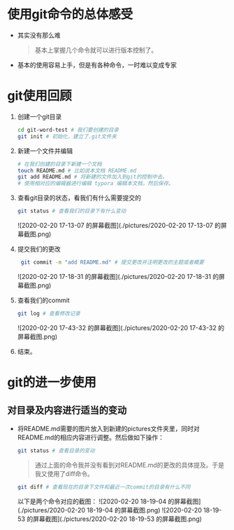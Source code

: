 # 使用git命令的总体感受

- 其实没有那么难

  >  基本上掌握几个命令就可以进行版本控制了。

- 基本的使用容易上手，但是有各种命令，一时难以变成专家

# git使用回顾

1. 创建一个git目录

   ```bash
   cd git-word-test # 我们要创建的目录
   git init # 初始化，建立了.git文件夹
   ```
   
2. 新建一个文件并编辑

   ```bash
   # 在我们创建的目录下新建一个文档
   touch README.md # 比如说本文档 README.md
   git add README.md # 将新建的文件加入到git的控制中去。
   # 使用相对应的编辑器进行编辑 typora 编辑本文档，然后保存。
   ```

3. 查看git目录的状态，看我们有什么需要提交的

   ```bash
   git status # 查看我们的目录下有什么变动
   ```
	![2020-02-20 17-13-07 的屏幕截图](./pictures/2020-02-20 17-13-07 的屏幕截图.png)
	
4. 提交我们的更改

   ```bash
    git commit -m "add README.md" # 提交更改并注明更改的主题或者概要
   ```
	 ![2020-02-20 17-18-31 的屏幕截图](./pictures/2020-02-20 17-18-31 的屏幕截图.png)
	
5. 查看我们的commit

   ```bash
   git log # 查看修改记录
   ```
	![2020-02-20 17-43-32 的屏幕截图](./pictures/2020-02-20 17-43-32 的屏幕截图.png)
   
6. 结束。

# git的进一步使用

## 对目录及内容进行适当的变动

- 将README.md需要的图片放入到新建的pictures文件夹里，同时对README.md的相应内容进行调整。然后做如下操作：

  ```bash
  git status # 查看目录的变动  
  ```
	> 通过上面的命令我并没有看到对README.md的更改的具体提及。于是我又使用了diff命令。
  ```bash
  git diff # 查看现在的目录下文件和最近一次commit的目录有什么不同
  ```
  以下是两个命令对应的截图：
  ![2020-02-20 18-19-04 的屏幕截图](./pictures/2020-02-20 18-19-04 的屏幕截图.png)
  ![2020-02-20 18-19-53 的屏幕截图](./pictures/2020-02-20 18-19-53 的屏幕截图.png)
